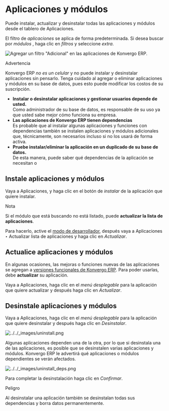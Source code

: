 # Aplicaciones y módulos

Puede instalar, actualizar y desinstalar todas las aplicaciones y módulos
desde el tablero de Aplicaciones.

El filtro de _aplicaciones_ se aplica de forma predeterminada. Si desea buscar
por _módulos_ , haga clic en _filtros_ y seleccione _extra_.

![Agregar un filtro "Adicional" en las aplicaciones de
Konvergo ERP.](../../_images/apps-search-filter.png) <div class="alert alert-warning">
<p class="alert-title">
Advertencia</p><p>Konvergo ERP <em>no es un celular</em> y no puede instalar y desinstalar aplicaciones sin pensarlo. Tenga cuidado al agregar o eliminar aplicaciones y módulos en su base de datos, pues esto puede modificar los costos de su suscripción.</p>
<ul>
<li><div class="line-block">
<div class="line"><b>Instalar o desinstalar aplicaciones y gestionar usuarios depende de usted.</b></div>
<div class="line">Como administrador de su base de datos, es responsable de su uso ya que usted sabe mejor cómo funciona su empresa.</div>
</div>
</li>
<li><div class="line-block">
<div class="line"><b>Las aplicaciones de Konvergo ERP tienen dependencias</b></div>
<div class="line">Es probable que al instalar algunas aplicaciones y funciones con dependencias también se instalen aplicaciones y módulos adicionales que, técnicamente, son necesarios incluso si no los usará de forma activa.</div>
</div>
</li>
<li><div class="line-block">
<div class="line"><b>Pruebe instalar/eliminar la aplicación en un duplicado de su base de datos.</b></div>
<div class="line">De esta manera, puede saber qué dependencias de la aplicación se necesitan o</div>
</div>
</li>
</ul>
</div>

## Instale aplicaciones y módulos

Vaya a Aplicaciones, y haga clic en el botón de _instalar_ de la aplicación
que quiere instalar.

<div class="alert alert-primary">
<p class="alert-title">
Nota</p><p>Si el módulo que está buscando no está listado, puede <b>actualizar la lista de aplicaciones</b>.</p>
<p>Para hacerlo, active el <a href="developer_mode#developer-mode"><span class="std std-ref">modo de desarrollador</span></a>, después vaya a Aplicaciones ‣ Actualizar lista de aplicaciones y haga clic en <em>Actualizar</em>.</p>
</div>

## Actualice aplicaciones y módulos

En algunas ocasiones, las mejoras o funciones nuevas de las aplicaciones se
agregan a [versiones funcionales de
Konvergo ERP](../../administration/supported_versions). Para poder usarlas, debe
**actualizar** su aplicación.

Vaya a Aplicaciones, haga clic en el _menú desplegable_ para la aplicación que
quiere actualizar y después haga clic en _Actualizar_.

## Desinstale aplicaciones y módulos

Vaya a Aplicaciones, haga clic en el _menú desplegable_ para la aplicación que
quiere desinstalar y después haga clic en _Desinstalar_.

![../../_images/uninstall.png](../../_images/uninstall.png)

Algunas aplicaciones dependen una de la otra, por lo que si desinstala una de
las aplicaciones, es posible que se desinstalen varias aplicaciones y módulos.
Konvergo ERP le advertirá qué aplicaciones o módulos dependientes se verán afectados.

![../../_images/uninstall_deps.png](../../_images/uninstall_deps.png)

Para completar la desinstalación haga clic en _Confirmar_.

<div class="alert alert-danger">
<p class="alert-title">
Peligro</p><p>Al desinstalar una aplicación también se desinstalan todas sus dependencias y borra datos permanentemente.</p>
</div>

